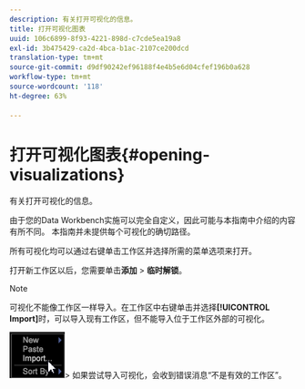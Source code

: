 ```yaml
---
description: 有关打开可视化的信息。
title: 打开可视化图表
uuid: 106c6899-8f93-4221-898d-c7cde5ea19a8
exl-id: 3b475429-ca2d-4bca-b1ac-2107ce200dcd
translation-type: tm+mt
source-git-commit: d9df90242ef96188f4e4b5e6d04cfef196b0a628
workflow-type: tm+mt
source-wordcount: '118'
ht-degree: 63%

---
```


# 打开可视化图表{#opening-visualizations}

有关打开可视化的信息。

由于您的Data Workbench实施可以完全自定义，因此可能与本指南中介绍的内容有所不同。 本指南并未提供每个可视化的确切路径。

所有可视化均可以通过右键单击工作区并选择所需的菜单选项来打开。

打开新工作区以后，您需要单击&#x200B;**添加** > **临时解锁**。

>[!NOTE]
>
>可视化不能像工作区一样导入。在工作区中右键单击并选择&#x200B;**[!UICONTROL Import]**&#x200B;时，可以导入现有工作区，但不能导入位于工作区外部的可视化。
>
>![](assets/import_workspace.png)>
>如果尝试导入可视化，会收到错误消息“不是有效的工作区”。
